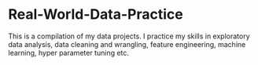 # Real-World-Data-Practice
This is a compilation of my data projects. I practice my skills in exploratory data analysis, data cleaning and wrangling, feature engineering, machine learning, hyper parameter tuning etc. 
